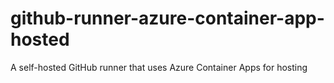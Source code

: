 # github-runner-azure-container-app-hosted
A self-hosted GitHub runner that uses Azure Container Apps for hosting
